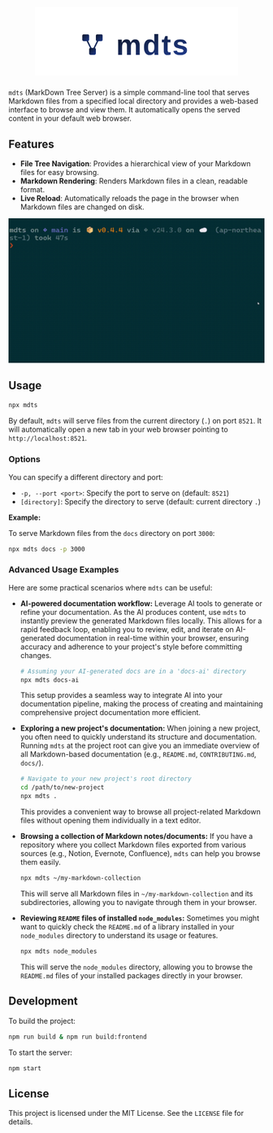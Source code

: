 <h1 align="center">
  <img src="docs/logo.svg" alt="mdts" width="400">
</h1>

`mdts` (MarkDown Tree Server) is a simple command-line tool that serves Markdown files from a specified local directory and provides a web-based interface to browse and view them. It automatically opens the served content in your default web browser.

## Features

- **File Tree Navigation**: Provides a hierarchical view of your Markdown files for easy browsing.
- **Markdown Rendering**: Renders Markdown files in a clean, readable format.
- **Live Reload**: Automatically reloads the page in the browser when Markdown files are changed on disk. 

![screenshot](docs/screen_animation.gif)


## Usage
```bash
npx mdts
```

By default, `mdts` will serve files from the current directory (`.`) on port `8521`. It will automatically open a new tab in your web browser pointing to `http://localhost:8521`.

### Options

You can specify a different directory and port:

-   `-p, --port <port>`: Specify the port to serve on (default: `8521`)
-   `[directory]`: Specify the directory to serve (default: current directory `.`)

**Example:**

To serve Markdown files from the `docs` directory on port `3000`:

```bash
npx mdts docs -p 3000
```

### Advanced Usage Examples
Here are some practical scenarios where `mdts` can be useful:

-   **AI-powered documentation workflow:**
    Leverage AI tools to generate or refine your documentation. As the AI produces content, use `mdts` to instantly preview the generated Markdown files locally. This allows for a rapid feedback loop, enabling you to review, edit, and iterate on AI-generated documentation in real-time within your browser, ensuring accuracy and adherence to your project's style before committing changes.
    ```bash
    # Assuming your AI-generated docs are in a 'docs-ai' directory
    npx mdts docs-ai
    ```
    This setup provides a seamless way to integrate AI into your documentation pipeline, making the process of creating and maintaining comprehensive project documentation more efficient.

-   **Exploring a new project's documentation:**
    When joining a new project, you often need to quickly understand its structure and documentation. Running `mdts` at the project root can give you an immediate overview of all Markdown-based documentation (e.g., `README.md`, `CONTRIBUTING.md`, `docs/`).
    ```bash
    # Navigate to your new project's root directory
    cd /path/to/new-project
    npx mdts .
    ```
    This provides a convenient way to browse all project-related Markdown files without opening them individually in a text editor.

-   **Browsing a collection of Markdown notes/documents:**
    If you have a repository where you collect Markdown files exported from various sources (e.g., Notion, Evernote, Confluence), `mdts` can help you browse them easily.
    ```bash
    npx mdts ~/my-markdown-collection
    ```
    This will serve all Markdown files in `~/my-markdown-collection` and its subdirectories, allowing you to navigate through them in your browser.

-   **Reviewing `README` files of installed `node_modules`:**
    Sometimes you might want to quickly check the `README.md` of a library installed in your `node_modules` directory to understand its usage or features.
    ```bash
    npx mdts node_modules
    ```
    This will serve the `node_modules` directory, allowing you to browse the `README.md` files of your installed packages directly in your browser.

## Development

To build the project:

```bash
npm run build & npm run build:frontend
```

To start the server:
```bash
npm start
```

## License

This project is licensed under the MIT License. See the `LICENSE` file for details.
